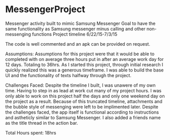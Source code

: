 # MessengerProject

Messenger activity built to mimic Samsung Messenger
Goal to have the same functionality as Samsung messenger minus calling and other non-messenging functions
Project timeline 6/22/15-7/3/15

The code is well commented and an apk can be provided on request.

Assumptions:
Assumptions for this project were that it would be able to completed with on average three hours put in after an average work day for 12 days.
Totaling to 36hrs. As I started this project, through initial research I quickly realized this was a generous timeframe.
I was able to build the base UI and the functionality of texts halfway through the project.

Challenges Faced:
Despite the timeline I built, I was unawere of my own time. Having to step in as lead at work cut many of my project hours.
I was only able to work on this project half the days and only one weekend day on the project as a result.
Because of this truncated timeline, attachments and the bubble style of messenging were left to be implimented later. 
Despite the challenges faced, the app itself is functional according to instructions and astheticly similar to Samsung Messenger.
I also added a friends name as the title thread in the action bar.

Total Hours spent: 18hrs
